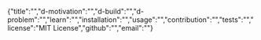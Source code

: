 {"title":"","d-motivation":"","d-build":"","d-problem":"","learn":"","installation":"","usage":"","contribution":"","tests":"","license":"MIT License","github":"","email":""}